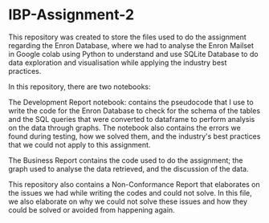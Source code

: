 # IBP-Assignment-2
This repository was created to store the files used to do the assignment regarding the Enron Database, where we had to analyse the Enron Mailset in Google colab using Python to understand and use SQLite Database to do data exploration and visualisation while applying the industry best practices.

In this repository, there are two notebooks:

The Development Report notebook: contains the pseudocode that I use to write the code for the Enron Database to check for the schema of the tables and the SQL queries that were converted to dataframe to perform analysis on the data through graphs. The notebook also contains the errors we found during testing, how we solved them, and the industry's best practices that we could not apply to this assignment.

The Business Report contains the code used to do the assignment; the graph used to analyse the data retrieved, and the discussion of the data.

This repository also contains a Non-Conformance Report that elaborates on the issues we had while writing the codes and could not solve. In this file, we also elaborate on why we could not solve these issues and how they could be solved or avoided from happening again.
